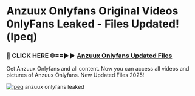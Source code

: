 # Anzuux Onlyfans Original Videos 0nlyFans Leaked - Files Updated! (lpeq)

<h3>🔴 CLICK HERE 🌐==►► <a href="https://tinyurl.com/2jnfzry5" rel="nofollow">Anzuux Onlyfans Updated Files</a></h3>

Get Anzuux Onlyfans and all content. Now you can access all videos and pictures of Anzuux Onlyfans. New Updated Files 2025!

[![lpeq](https://i.imgur.com/GyGTBgg.gif)](https://tinyurl.com/2jnfzry5)
anzuux onlyfans leaked